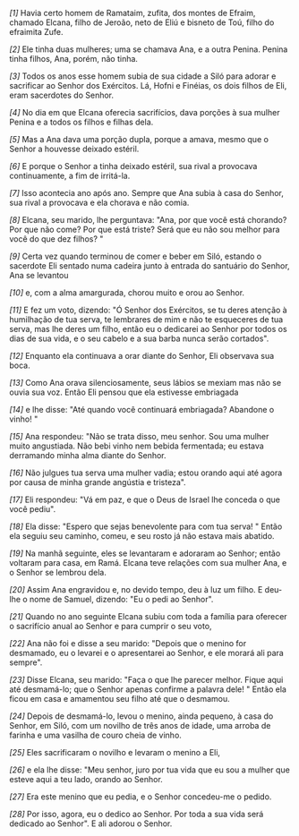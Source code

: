 *[1]* Havia certo homem de Ramataim, zufita, dos montes de Efraim, chamado Elcana, filho de Jeroão, neto de Eliú e bisneto de Toú, filho do efraimita Zufe.

*[2]* Ele tinha duas mulheres; uma se chamava Ana, e a outra Penina. Penina tinha filhos, Ana, porém, não tinha.

*[3]* Todos os anos esse homem subia de sua cidade a Siló para adorar e sacrificar ao Senhor dos Exércitos. Lá, Hofni e Finéias, os dois filhos de Eli, eram sacerdotes do Senhor.

*[4]* No dia em que Elcana oferecia sacrifícios, dava porções à sua mulher Penina e a todos os filhos e filhas dela.

*[5]* Mas a Ana dava uma porção dupla, porque a amava, mesmo que o Senhor a houvesse deixado estéril.

*[6]* E porque o Senhor a tinha deixado estéril, sua rival a provocava continuamente, a fim de irritá-la.

*[7]* Isso acontecia ano após ano. Sempre que Ana subia à casa do Senhor, sua rival a provocava e ela chorava e não comia.

*[8]* Elcana, seu marido, lhe perguntava: "Ana, por que você está chorando? Por que não come? Por que está triste? Será que eu não sou melhor para você do que dez filhos? "

*[9]* Certa vez quando terminou de comer e beber em Siló, estando o sacerdote Eli sentado numa cadeira junto à entrada do santuário do Senhor, Ana se levantou

*[10]* e, com a alma amargurada, chorou muito e orou ao Senhor.

*[11]* E fez um voto, dizendo: "Ó Senhor dos Exércitos, se tu deres atenção à humilhação de tua serva, te lembrares de mim e não te esqueceres de tua serva, mas lhe deres um filho, então eu o dedicarei ao Senhor por todos os dias de sua vida, e o seu cabelo e a sua barba nunca serão cortados".

*[12]* Enquanto ela continuava a orar diante do Senhor, Eli observava sua boca.

*[13]* Como Ana orava silenciosamente, seus lábios se mexiam mas não se ouvia sua voz. Então Eli pensou que ela estivesse embriagada

*[14]* e lhe disse: "Até quando você continuará embriagada? Abandone o vinho! "

*[15]* Ana respondeu: "Não se trata disso, meu senhor. Sou uma mulher muito angustiada. Não bebi vinho nem bebida fermentada; eu estava derramando minha alma diante do Senhor.

*[16]* Não julgues tua serva uma mulher vadia; estou orando aqui até agora por causa de minha grande angústia e tristeza".

*[17]* Eli respondeu: "Vá em paz, e que o Deus de Israel lhe conceda o que você pediu".

*[18]* Ela disse: "Espero que sejas benevolente para com tua serva! " Então ela seguiu seu caminho, comeu, e seu rosto já não estava mais abatido.

*[19]* Na manhã seguinte, eles se levantaram e adoraram ao Senhor; então voltaram para casa, em Ramá. Elcana teve relações com sua mulher Ana, e o Senhor se lembrou dela.

*[20]* Assim Ana engravidou e, no devido tempo, deu à luz um filho. E deu-lhe o nome de Samuel, dizendo: "Eu o pedi ao Senhor".

*[21]* Quando no ano seguinte Elcana subiu com toda a família para oferecer o sacrifício anual ao Senhor e para cumprir o seu voto,

*[22]* Ana não foi e disse a seu marido: "Depois que o menino for desmamado, eu o levarei e o apresentarei ao Senhor, e ele morará ali para sempre".

*[23]* Disse Elcana, seu marido: "Faça o que lhe parecer melhor. Fique aqui até desmamá-lo; que o Senhor apenas confirme a palavra dele! " Então ela ficou em casa e amamentou seu filho até que o desmamou.

*[24]* Depois de desmamá-lo, levou o menino, ainda pequeno, à casa do Senhor, em Siló, com um novilho de três anos de idade, uma arroba de farinha e uma vasilha de couro cheia de vinho.

*[25]* Eles sacrificaram o novilho e levaram o menino a Eli,

*[26]* e ela lhe disse: "Meu senhor, juro por tua vida que eu sou a mulher que esteve aqui a teu lado, orando ao Senhor.

*[27]* Era este menino que eu pedia, e o Senhor concedeu-me o pedido.

*[28]* Por isso, agora, eu o dedico ao Senhor. Por toda a sua vida será dedicado ao Senhor". E ali adorou o Senhor.

